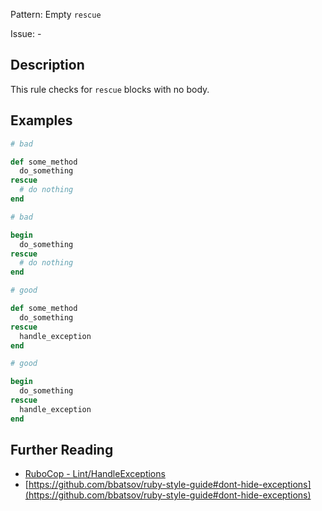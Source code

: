 Pattern: Empty `rescue`

Issue: -

## Description

This rule checks for `rescue` blocks with no body.

## Examples

```ruby
# bad

def some_method
  do_something
rescue
  # do nothing
end
```
```ruby
# bad

begin
  do_something
rescue
  # do nothing
end
```
```ruby
# good

def some_method
  do_something
rescue
  handle_exception
end
```
```ruby
# good

begin
  do_something
rescue
  handle_exception
end
```

## Further Reading

* [RuboCop - Lint/HandleExceptions](https://rubocop.readthedocs.io/en/latest/cops_lint/#linthandleexceptions)
* [https://github.com/bbatsov/ruby-style-guide#dont-hide-exceptions](https://github.com/bbatsov/ruby-style-guide#dont-hide-exceptions)

